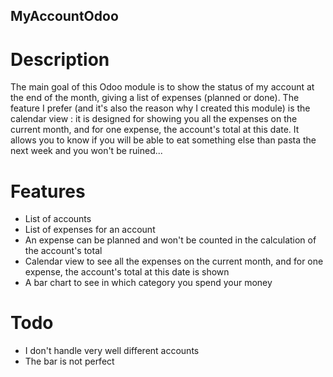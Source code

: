 ## MyAccountOdoo

# Description

The main goal of this Odoo module is to show the status of my account at the end of the month, giving a list of expenses (planned or done).
The feature I prefer (and it's also the reason why I created this module) is the calendar view : it is designed for showing you all the expenses on the current month, and for one expense, the account's total at this date. It allows you to know if you will be able to eat something else than pasta the next week and you won't be ruined...

# Features

* List of accounts
* List of expenses for an account
* An expense can be planned and won't be counted in the calculation of the account's total
* Calendar view to see all the expenses on the current month, and for one expense, the account's total at this date is shown
* A bar chart to see in which category you spend your money

# Todo

* I don't handle very well different accounts
* The bar is not perfect
